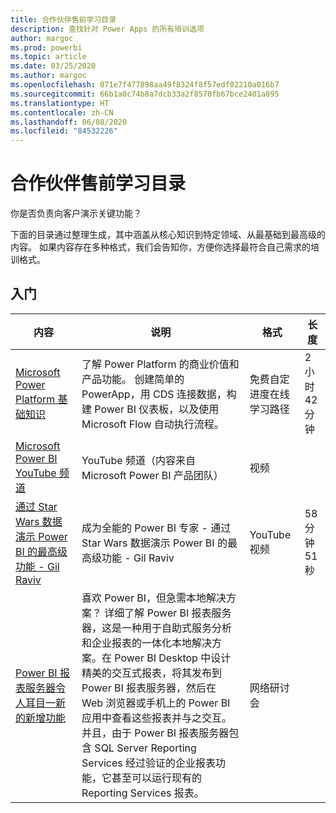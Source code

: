 ```yaml
---
title: 合作伙伴售前学习目录
description: 查找针对 Power Apps 的所有培训选项
author: margoc
ms.prod: powerbi
ms.topic: article
ms.date: 03/25/2020
ms.author: margoc
ms.openlocfilehash: 071e7f477898aa49f8324f8f57edf02210a016b7
ms.sourcegitcommit: 66b1a0c74b8a7dcb33a2f8570fb67bce2401a895
ms.translationtype: HT
ms.contentlocale: zh-CN
ms.lasthandoff: 06/08/2020
ms.locfileid: "84532226"
---
```

# <a name="partner-pre-sales-learning-catalog"></a>合作伙伴售前学习目录

你是否负责向客户演示关键功能？ 

下面的目录通过整理生成，其中涵盖从核心知识到特定领域、从最基础到最高级的内容。 如果内容存在多种格式，我们会告知你，方便你选择最符合自己需求的培训格式。

## <a name="get-started"></a>入门<a name="get-started"></a>
| 内容  | 说明 | 格式  | 长度   |
|-------------------------------------------------------------------------------------------------------------------------------------|-------------------------------------------------------------------------------------------------------------------------------------------------------------------------------------------------------------------------------------------------------------------------------------------------------------------------------------------------------------------------------------------------------------------------------------------------------------------------------------------------------------------------------------------------------------------|---------------------------------------|-------------|
| [Microsoft Power Platform 基础知识](https://docs.microsoft.com/learn/paths/power-plat-fundamentals/)   | 了解 Power Platform 的商业价值和产品功能。 创建简单的 PowerApp，用 CDS 连接数据，构建 Power BI 仪表板，以及使用 Microsoft Flow 自动执行流程。   | 免费自定进度在线学习路径 | 2 小时 42 分钟   |
| [Microsoft Power BI YouTube 频道](https://www.youtube.com/user/mspowerbi/videos)                                                 | YouTube 频道（内容来自 Microsoft Power BI 产品团队）  | 视频 |             |
| [通过 Star Wars 数据演示 Power BI 的最高级功能 - Gil Raviv](https://www.youtube.com/watch?v=r0Qk5V8dvgg) | 成为全能的 Power BI 专家 - 通过 Star Wars 数据演示 Power BI 的最高级功能 - Gil Raviv  | YouTube 视频   | 58 分钟 51 秒 |
| [Power BI 报表服务器令人耳目一新的新增功能](https://info.microsoft.com/whats-new-powerbi-report-server-ondemand.html)       | 喜欢 Power BI，但急需本地解决方案？ 详细了解 Power BI 报表服务器，这是一种用于自助式服务分析和企业报表的一体化本地解决方案。在 Power BI Desktop 中设计精美的交互式报表，将其发布到 Power BI 报表服务器，然后在 Web 浏览器或手机上的 Power BI 应用中查看这些报表并与之交互。 并且，由于 Power BI 报表服务器包含 SQL Server Reporting Services 经过验证的企业报表功能，它甚至可以运行现有的 Reporting Services 报表。 | 网络研讨会   |             |